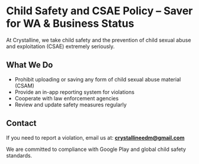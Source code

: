 # Child Safety and CSAE Policy – Saver for WA & Business Status

At Crystalline, we take child safety and the prevention of child sexual abuse and exploitation (CSAE) extremely seriously.

## What We Do

- Prohibit uploading or saving any form of child sexual abuse material (CSAM)
- Provide an in-app reporting system for violations
- Cooperate with law enforcement agencies
- Review and update safety measures regularly

## Contact

If you need to report a violation, email us at: **crystallineedm@gmail.com**

We are committed to compliance with Google Play and global child safety standards.
